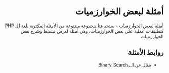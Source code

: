 <h1 dir="rtl">أمثلة لبعض الخوارزميات</h1>

<p dir="rtl">
أمثلة لبعض الخوارزميات - ستجد هنا مجموعة منتنوعة من الأمثلة المكتوبة بلغة ال PHP
كتطبيقات عملية على بعض الخوارزميات، وهي أمثلة لغرض تبسيط وشرح بعض الخوارزميات
</p>

<h2 dir="rtl">
  روابط الأمثلة
</h2>

<div dir="rtl">
  <ul>
    <li>
      <a href="binary-search.php">مثال عن ال Binary Search</a>
    </li>
  </ul>
</div>